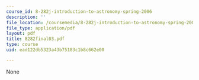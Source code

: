```yaml
---
course_id: 8-282j-introduction-to-astronomy-spring-2006
description: ''
file_location: /coursemedia/8-282j-introduction-to-astronomy-spring-2006/ead122db5323a43b75183c1b8c662e00_8282final03.pdf
file_type: application/pdf
layout: pdf
title: 8282final03.pdf
type: course
uid: ead122db5323a43b75183c1b8c662e00

---
```

None